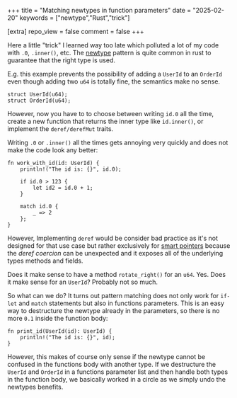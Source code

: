 +++
title = "Matching newtypes in function parameters"
date = "2025-02-20"
keywords = ["newtype","Rust","trick"]

[extra]
repo_view = false
comment = false
+++

Here a little "trick" I learned way too late which polluted a lot of my code with ``.0``, ``.inner()``, etc.
The [newtype](https://doc.rust-lang.org/rust-by-example/generics/new_types.html) pattern is quite common in rust to guarantee that the right type is used.

E.g. this example prevents the possibility of adding a ``UserId`` to an ``OrderId`` even though adding two ``u64`` is totally fine, the semantics make no sense.

```rust,
struct UserId(u64);
struct OrderId(u64);
```

However, now you have to to choose between writing ``id.0`` all the time, create a new function that returns the inner type like ``id.inner()``, or implement the ``deref/derefMut`` traits. 

Writing ``.0`` or ``.inner()`` all the times gets annoying very quickly and does not make the code look any better:

```rust,
fn work_with_id(id: UserId) {
    println!("The id is: {}", id.0);
    
    if id.0 > 123 {
        let id2 = id.0 + 1;
    }
    
    match id.0 {
        _ => 2
    };
}
```

However, Implementing ``deref`` would be consider bad practice as it's not designed for that use case but rather exclusively for [smart pointers](https://doc.rust-lang.org/std/ops/trait.Deref.html) because the *deref coercion* can be unexpected and it exposes all of the underlying types methods and fields. 

Does it make sense to have a method ``rotate_right()`` for an ``u64``. Yes. Does it make sense for an ``UserId``? Probably not so much.

So what can we do?
It turns out pattern matching does not only work for ``if-let`` and ``match`` statements but also in functions parameters. This is an easy way to destructure the newtype already in the parameters, so there is no more ``0.1`` inside the function body:

```rust,
fn print_id(UserId(id): UserId) {
    println!("The id is: {}", id);
}
```

However, this makes of course only sense if the newtype cannot be confused in the functions body with another type. If we destructure the ``UserId`` and ``OrderId`` in a functions parameter list and then handle both types in the function body, we basically worked in a circle as we simply undo the newtypes benefits.

